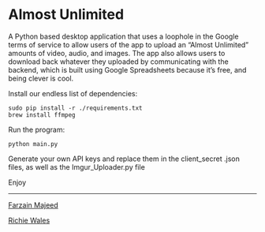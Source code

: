 # Almost Unlimited 

A Python based desktop application that uses a loophole in the Google terms of service to allow users of the app to upload an “Almost Unlimited” amounts of video, audio, and images. The app also allows users to download back whatever they uploaded by communicating with the backend, which is built using Google Spreadsheets because it’s free, and being clever is cool. 

Install our endless list of dependencies:

```
sudo pip install -r ./requirements.txt
brew install ffmpeg
```

Run the program:

```
python main.py
```

Generate your own API keys and replace them in the client_secret .json files, as well
as the Imgur_Uploader.py file

Enjoy
___
[Farzain Majeed](https://github.com/farzaa)

[Richie Wales](https://github.com/richardwales2820)
